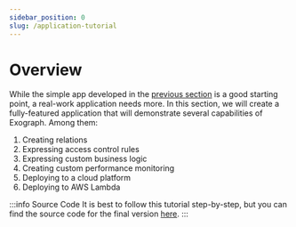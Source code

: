 ```yaml
---
sidebar_position: 0
slug: /application-tutorial
---
```


# Overview

While the simple app developed in the [previous section](/getting-started/local.md#using-the-graphiql-interface) is a good starting point, a real-work application needs more. In this section, we will create a fully-featured application that will demonstrate several capabilities of Exograph. Among them:

1. Creating relations
2. Expressing access control rules
3. Expressing custom business logic
4. Creating custom performance monitoring
5. Deploying to a cloud platform
6. Deploying to AWS Lambda

:::info Source Code
It is best to follow this tutorial step-by-step, but you can find the source code for the final version [here](https://github.com/exograph/examples/tree/main/concerts-app).
:::
